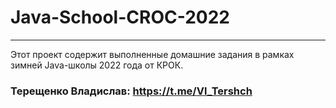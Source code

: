 # Java-School-CROC-2022

---

Этот проект содержит выполненные домашние задания в рамках зимней Java-школы 2022 года от КРОК.
### Терещенко Владислав: https://t.me/Vl_Tershch